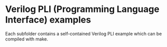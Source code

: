 # Verilog PLI (Programming Language Interface) examples

Each subfolder contains a self-contained Verilog PLI example which can be compiled with make.
